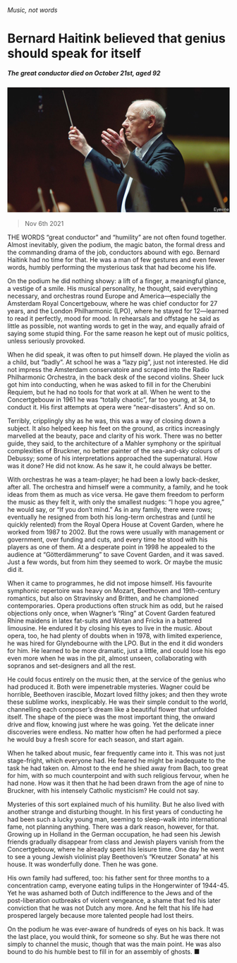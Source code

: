 ###### Music, not words

# Bernard Haitink believed that genius should speak for itself 

##### The great conductor died on October 21st, aged 92 

![image](images/20211106_OBP001_0.jpg) 

> Nov 6th 2021 

THE WORDS “great conductor” and “humility” are not often found together. Almost inevitably, given the podium, the magic baton, the formal dress and the commanding drama of the job, conductors abound with ego. Bernard Haitink had no time for that. He was a man of few gestures and even fewer words, humbly performing the mysterious task that had become his life.

On the podium he did nothing showy: a lift of a finger, a meaningful glance, a vestige of a smile. His musical personality, he thought, said everything necessary, and orchestras round Europe and America—especially the Amsterdam Royal Concertgebouw, where he was chief conductor for 27 years, and the London Philharmonic (LPO), where he stayed for 12—learned to read it perfectly, mood for mood. In rehearsals and offstage he said as little as possible, not wanting words to get in the way, and equally afraid of saying some stupid thing. For the same reason he kept out of music politics, unless seriously provoked.


When he did speak, it was often to put himself down. He played the violin as a child, but “badly”. At school he was a “lazy pig”, just not interested. He did not impress the Amsterdam conservatoire and scraped into the Radio Philharmonic Orchestra, in the back desk of the second violins. Sheer luck got him into conducting, when he was asked to fill in for the Cherubini Requiem, but he had no tools for that work at all. When he went to the Concertgebouw in 1961 he was “totally chaotic”, far too young, at 34, to conduct it. His first attempts at opera were “near-disasters”. And so on.

Terribly, cripplingly shy as he was, this was a way of closing down a subject. It also helped keep his feet on the ground, as critics increasingly marvelled at the beauty, pace and clarity of his work. There was no better guide, they said, to the architecture of a Mahler symphony or the spiritual complexities of Bruckner, no better painter of the sea-and-sky colours of Debussy; some of his interpretations approached the supernatural. How was it done? He did not know. As he saw it, he could always be better.

With orchestras he was a team-player; he had been a lowly back-desker, after all. The orchestra and himself were a community, a family, and he took ideas from them as much as vice versa. He gave them freedom to perform the music as they felt it, with only the smallest nudges: “I hope you agree,” he would say, or “If you don’t mind.” As in any family, there were rows; eventually he resigned from both his long-term orchestras and (until he quickly relented) from the Royal Opera House at Covent Garden, where he worked from 1987 to 2002. But the rows were usually with management or government, over funding and cuts, and every time he stood with his players as one of them. At a desperate point in 1998 he appealed to the audience at “Götterdämmerung” to save Covent Garden, and it was saved. Just a few words, but from him they seemed to work. Or maybe the music did it.

When it came to programmes, he did not impose himself. His favourite symphonic repertoire was heavy on Mozart, Beethoven and 19th-century romantics, but also on Stravinsky and Britten, and he championed contemporaries. Opera productions often struck him as odd, but he raised objections only once, when Wagner’s “Ring” at Covent Garden featured Rhine maidens in latex fat-suits and Wotan and Fricka in a battered limousine. He endured it by closing his eyes to live in the music. About opera, too, he had plenty of doubts when in 1978, with limited experience, he was hired for Glyndebourne with the LPO. But in the end it did wonders for him. He learned to be more dramatic, just a little, and could lose his ego even more when he was in the pit, almost unseen, collaborating with sopranos and set-designers and all the rest.

He could focus entirely on the music then, at the service of the genius who had produced it. Both were impenetrable mysteries. Wagner could be horrible, Beethoven irascible, Mozart loved filthy jokes; and then they wrote these sublime works, inexplicably. He was their simple conduit to the world, channelling each composer’s dream like a beautiful flower that unfolded itself. The shape of the piece was the most important thing, the onward drive and flow, knowing just where he was going. Yet the delicate inner discoveries were endless. No matter how often he had performed a piece he would buy a fresh score for each season, and start again.

When he talked about music, fear frequently came into it. This was not just stage-fright, which everyone had. He feared he might be inadequate to the task he had taken on. Almost to the end he shied away from Bach, too great for him, with so much counterpoint and with such religious fervour, when he had none. How was it then that he had been drawn from the age of nine to Bruckner, with his intensely Catholic mysticism? He could not say.

Mysteries of this sort explained much of his humility. But he also lived with another strange and disturbing thought. In his first years of conducting he had been such a lucky young man, seeming to sleep-walk into international fame, not planning anything. There was a dark reason, however, for that. Growing up in Holland in the German occupation, he had seen his Jewish friends gradually disappear from class and Jewish players vanish from the Concertgebouw, where he already spent his leisure time. One day he went to see a young Jewish violinist play Beethoven’s “Kreutzer Sonata” at his house. It was wonderfully done. Then he was gone.

His own family had suffered, too: his father sent for three months to a concentration camp, everyone eating tulips in the Hongerwinter of 1944-45. Yet he was ashamed both of Dutch indifference to the Jews and of the post-liberation outbreaks of violent vengeance, a shame that fed his later conviction that he was not Dutch any more. And he felt that his life had prospered largely because more talented people had lost theirs.

On the podium he was ever-aware of hundreds of eyes on his back. It was the last place, you would think, for someone so shy. But he was there not simply to channel the music, though that was the main point. He was also bound to do his humble best to fill in for an assembly of ghosts. ■

